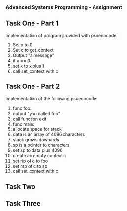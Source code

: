 ### Advanced Systems Programming - Assignment

## Task One - Part 1
Implementation of program provided with psuedocode:

1. Set x to 0
2. Set c to get_context
3. Output "a message"
4. if x == 0:
5.  set x to x plus 1
6.  call set_context with c

## Task One - Part 2
Implementation of the following psuedocode:

1. func foo:
2.    output "you called foo"
3.    call function exit
4. func main:
5.    allocate space for stack
6.    data is an array of 4096 characters   
7.    stack grows downards
8.    sp is a pointer to characters
9.    set sp to data plus 4096
10.   create an empty context c
11.   set rip of c to foo
12.   set rsp of c to sp
13.   call set_context with c      

## Task Two

## Task Three